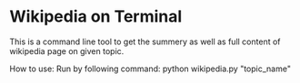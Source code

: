 # Wikipedia on Terminal
This is a command line tool to get the summery as well as full content of wikipedia page on given topic.

How to use:
Run by following command: python wikipedia.py "topic_name"

